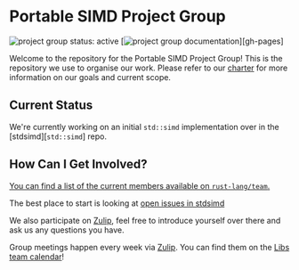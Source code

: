 # Portable SIMD Project Group

![project group status: active](https://img.shields.io/badge/status-active-brightgreen.svg)
[![project group documentation](https://img.shields.io/badge/MDBook-View%20Documentation-blue)][gh-pages]

Welcome to the repository for the Portable SIMD Project Group! This is the
repository we use to organise our work. Please refer to our [charter] for
more information on our goals and current scope.

[charter]: ./CHARTER.md

## Current Status

We're currently working on an initial `std::simd` implementation over in the [stdsimd][`std::simd`] repo.

## How Can I Get Involved?

[You can find a list of the current members available
on `rust-lang/team`.][team-toml]

The best place to start is looking at [open issues in stdsimd][stdsimd-issues]

We also participate on [Zulip][chat-link], feel free to introduce
yourself over there and ask us any questions you have.

Group meetings happen every week via [Zulip][chat-link].
You can find them on the [Libs team calendar][calendar]!

[open issues]: ../../issues
[chat-link]: https://rust-lang.zulipchat.com/#narrow/stream/257879-project-portable-simd
[team-toml]: https://github.com/rust-lang/team/blob/master/teams/project-portable-simd.toml
[calendar]: https://calendar.google.com/calendar/u/0/embed?src=9kuu8evq4eh6uacm262k0phri8@group.calendar.google.com
[stdsimd]: https://github.com/rust-lang/stdsimd
[stdsimd-issues]: https://github.com/rust-lang/stdsimd/issues
